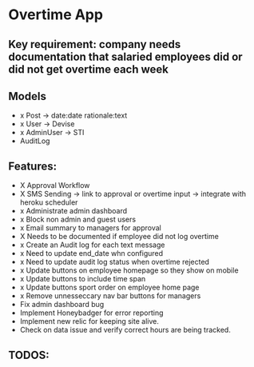 # Overtime App

## Key requirement: company needs documentation that salaried employees did or did not get overtime each week

## Models
- x Post -> date:date rationale:text
- x User -> Devise
- x AdminUser -> STI
- AuditLog

## Features:
- X Approval Workflow
- X SMS Sending -> link to approval or overtime input -> integrate with heroku scheduler
- x Administrate admin dashboard
- x Block non admin and guest users
- x Email summary to managers for approval
- X Needs to be documented if employee did not log overtime
- x Create an Audit log for each text message
- x Need to update end_date whn configured
- x Need to update audit log status when overtime rejected
- x Update buttons on employee homepage so they show on mobile
- x Update buttons to include time span
- x Update buttons sport order on employee home page
- x Remove unnesseccary nav bar buttons for managers
- Fix admin dashboard bug
- Implement Honeybadger for error reporting
- Implement new relic for keeping site alive.
- Check on data issue and verify correct hours are being tracked.


## TODOS:

